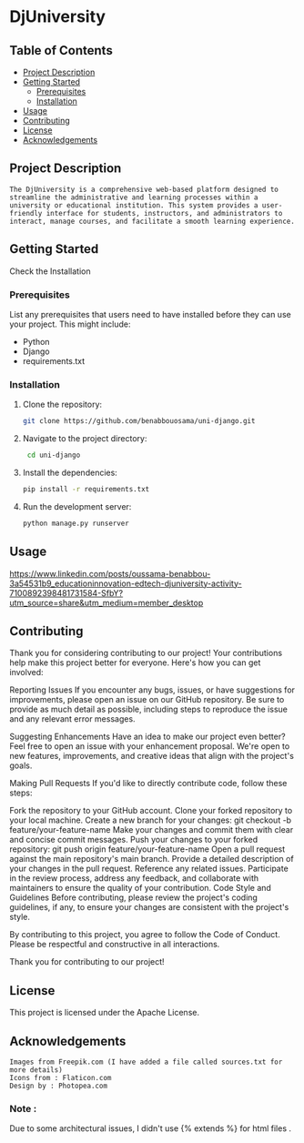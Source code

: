 # DjUniversity

## Table of Contents

- [Project Description](#project-description)
- [Getting Started](#getting-started)
  - [Prerequisites](#prerequisites)
  - [Installation](#installation)
- [Usage](#usage)
- [Contributing](#contributing)
- [License](#license)
- [Acknowledgements](#acknowledgements)

## Project Description
    The DjUniversity is a comprehensive web-based platform designed to streamline the administrative and learning processes within a university or educational institution. This system provides a user-friendly interface for students, instructors, and administrators to interact, manage courses, and facilitate a smooth learning experience.

## Getting Started

Check the Installation

### Prerequisites

List any prerequisites that users need to have installed before they can use your project. This might include:

- Python 
- Django 
- requirements.txt

### Installation

1. Clone the repository:

   ```bash
   git clone https://github.com/benabbouosama/uni-django.git
2. Navigate to the project directory:

   ```bash
    cd uni-django
3. Install the dependencies:

    ```bash
    pip install -r requirements.txt
4. Run the development server:

    ```bash
    python manage.py runserver

## Usage
https://www.linkedin.com/posts/oussama-benabbou-3a54531b9_educationinnovation-edtech-djuniversity-activity-7100892398481731584-SfbY?utm_source=share&utm_medium=member_desktop
## Contributing
Thank you for considering contributing to our project! Your contributions help make this project better for everyone. Here's how you can get involved:

Reporting Issues
If you encounter any bugs, issues, or have suggestions for improvements, please open an issue on our GitHub repository. Be sure to provide as much detail as possible, including steps to reproduce the issue and any relevant error messages.

Suggesting Enhancements
Have an idea to make our project even better? Feel free to open an issue with your enhancement proposal. We're open to new features, improvements, and creative ideas that align with the project's goals.

Making Pull Requests
If you'd like to directly contribute code, follow these steps:

Fork the repository to your GitHub account.
Clone your forked repository to your local machine.
Create a new branch for your changes: git checkout -b feature/your-feature-name
Make your changes and commit them with clear and concise commit messages.
Push your changes to your forked repository: git push origin feature/your-feature-name
Open a pull request against the main repository's main branch.
Provide a detailed description of your changes in the pull request. Reference any related issues.
Participate in the review process, address any feedback, and collaborate with maintainers to ensure the quality of your contribution.
Code Style and Guidelines
Before contributing, please review the project's coding guidelines, if any, to ensure your changes are consistent with the project's style.

By contributing to this project, you agree to follow the Code of Conduct. Please be respectful and constructive in all interactions.

Thank you for contributing to our project!
## License
This project is licensed under the Apache License.

## Acknowledgements
    Images from Freepik.com (I have added a file called sources.txt for more details)
    Icons from : Flaticon.com
    Design by : Photopea.com

### Note : 
Due to some architectural issues, I didn't use {% extends %} for html files .
